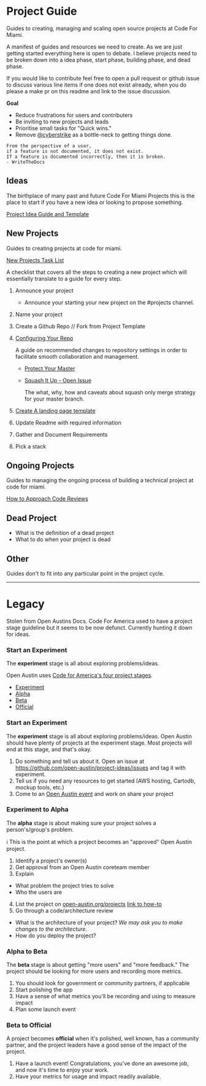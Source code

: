 # Project Guide
Guides to creating, managing and scaling open source projects at Code For Miami.

A manifest of guides and resources we need to create. As we are just getting started everything here is open to debate.
I believe projects need to be broken down into a idea phase, start phase, building phase, and dead phase.

If you would like to contribute feel free to open a pull request or github issue to discuss various line items if one does not exist already, when you do please a make pr on this readme and link to the issue discussion.

**Goal**
- Reduce frustrations for users and contributers
- Be inviting to new projects and leads
- Prioritise small tasks for "Quick wins."
- Remove [@cyberstrike](https://github.com/CyberStrike) as a bottle-neck to getting things done.

```
From the perspective of a user,
if a feature is not documented, it does not exist.
If a feature is documented incorrectly, then it is broken.
- WriteTheDocs
```


## Ideas
The birthplace of many past and future Code For Miami Projects
this is the place to start if you have a new idea or looking to propose something.

[Project Idea Guide and Template](https://github.com/Code-for-Miami/project-ideas)


## New Projects
Guides to creating projects at code for miami.

[New Projects Task List](https://github.com/Code-for-Miami/project_guide/issues/2)

A checklist that covers all the steps to creating a new project which will essentially translate to 
a guide for every step.

1. Announce your project
   - Announce your starting your new project on the #projects channel.
2. Name your project
3. Create a Github Repo // Fork from Project Template
4. [Configuring Your Repo](/docs/configuring_your_repo.md)

    A guide on recommended changes to repository settings in order to facilitate smooth collaboration and management.
    
    - [Protect Your Master](/docs/configuring_your_repo.md#protect-master)
    - [Squash It Up - Open Issue](https://github.com/Code-for-Miami/project_guide/issues/7)
      
      The what, why, how and caveats about squash only merge strategy for your master branch.

5. [Create A landing page template](https://github.com/Code-for-Miami/project-landing-page-template)
6. Update Readme with required information
7. Gather and Document Requirements
8. Pick a stack

## Ongoing Projects
Guides to managing the ongoing process of building a technical project at code for miami.

[How to Approach Code Reviews](http://www.bettercode.reviews/)

## Dead Project

- What is the definition of a dead project
- What to do when your project is dead

## Other

Guides don't to fit into any particular point in the project cycle.

---
# Legacy
 
Stolen from Open Austins Docs. Code For America used to have a project stage guideline but it seems to be now defunct. Currently hunting it down for ideas.

### Start an **Experiment**

The **experiment** stage is all about exploring problems/ideas.

Open Austin uses [Code for America's four project stages](https://www.codeforamerica.org/brigade/projects/stages).

- [Experiment](https://www.codeforamerica.org/brigade/projects/stages#experiment)
- [Alpha](https://www.codeforamerica.org/brigade/projects/stages#alpha)
- [Beta](https://www.codeforamerica.org/brigade/projects/stages#beta)
- [Official](https://www.codeforamerica.org/brigade/projects/stages#official)

### Start an **Experiment**

The **experiment** stage is all about exploring problems/ideas. Open Austin should have plenty of projects at the experiment stage. Most projects will end at this stage, and that's okay.

1. Do something and tell us about it. Open an issue at https://github.com/open-austin/project-ideas/issues and tag it with experiment.
2. Tell us if you need any resources to get started (AWS hosting, Cartodb, mockup tools, etc.)
3. Come to an [Open Austin event](/events) and work on share your project

### Experiment to **Alpha**

The **alpha** stage is about making sure your project solves a person's/group's problem.

:information_source:  This is the point at which a project becomes an "approved" Open Austin project.

1. Identify a project's owner(s)
2. Get approval from an Open Austin coreteam member
3. Explain
  - What problem the project tries to solve
  - Who the users are
4. List the project on [open-austin.org/projects](https://open-austin.org/projects) [link to how-to](https://github.com/open-austin/open-austin.github.io/wiki/How-to-Add-a-Project-Page)
5. Go through a code/architecture review
  - What is the architecture of your project? _We may ask you to make changes to the architecture._
  - How do you deploy the project?

### Alpha to **Beta**
 
The **beta** stage is about getting "more users" and "more feedback." The project should be looking for more users and recording more metrics.

1. You should look for government or community partners, if applicable
2. Start polishing the app
3. Have a sense of what metrics you'll be recording and using to measure impact
4. Plan some launch event

### Beta to **Official**

A project becomes **official** when it's polished, well known, has a community partner, and the project leaders have a good sense of the impact of the project. 

1. Have a launch event! Congratulations, you've done an awesome job, and now it's time to enjoy your work.
2. Have your metrics for usage and impact readily available.
